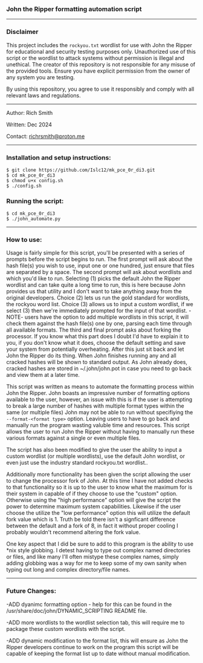 ### John the Ripper formatting automation script

-------------------------------------------------------------------------------------------------------------------------------------------

### Disclaimer

This project includes the `rockyou.txt` wordlist for use with John the Ripper for educational and security testing purposes only.
Unauthorized use of this script or the wordlist to attack systems without permission is illegal and unethical. The creator of this
repository is not responsible for any misuse of the provided tools. Ensure you have explicit permission from the owner of any system you
are testing.

By using this repository, you agree to use it responsibly and comply with all relevant laws and regulations.

-------------------------------------------------------------------------------------------------------------------------------------------

Author: Rich Smith

Written: Dec 2024

Contact: richrsmith@proton.me

-------------------------------------------------------------------------------------------------------------------------------------------

### Installation and setup instructions:
```
$ git clone https://github.com/Islc12/mk_pce_0r_di3.git
$ cd mk_pce_0r_di3
$ chmod u+x config.sh
$ ./config.sh
```

### Running the script:
```
$ cd mk_pce_0r_di3
$ ./john_automate.py
```

-------------------------------------------------------------------------------------------------------------------------------------------

### How to use:
Usage is fairly simple for this script, you'll be presented with a series of prompts before the script begins to run. The first prompt will
ask about the hash file(s) you wish to use, input one or one hundred, just ensure that files are separated by a space. The second prompt
will ask about wordlists and which you'd like to run. Selecting (1) picks the default John the Ripper wordlist and can take quite a long
time to run, this is here because John provides us that utility and I don't want to take anything away from the original developers. Choice
(2) lets us run the gold standard for wordlists, the rockyou word list. Choice (3) allows us to input a custom wordlist, if we select (3)
then we're immediately prompted for the input of that wordlist. -NOTE- users have the option to add multiple wordlists in this script, it
will check them against the hash file(s) one by one, parsing each time through all available formats. The third and final prompt asks about
forking the processor. If you know what this part does I doubt I'd have to explain it to you, if you don't know what it does, choose the
default setting and save your system from potentially overheating. After this just sit back and let John the Ripper do its thing. When John
finishes running any and all cracked hashes will be shown to standard output. As John already does, cracked hashes are stored in
~/.john/john.pot in case you need to go back and view them at a later time.

This script was written as means to automate the formatting process within John the Ripper. John boasts an impressive number of 
formatting options available to the user, however, an issue with this is if the user is attempting to break a large number of hashes
with multiple format types within the same (or multiple files) John may not be able to run without specifiying the `--format-<format type>`
option. Leaving users to have to go back and manually run the program wasting valuble time and resources. This script allows the user
to run John the Ripper without having to manually run these various formats against a single or even multiple files. 

The script has also been modified to give the user the ability to input a custom wordlist (or multiple wordlists), use the default 
John wordlist, or even just use the industry standard rockyou.txt wordlist.. 

Additionally more functionality has been given the script allowing the user to change the processor fork of John. 
At this time I have not added checks to that functionality so it is up to the user to know what the maximum for is their 
system in capable of if they choose to use the "custom" option. Otherwise using the "high performance" option will give the script the
power to determine maximum system capabilities. Likewise if the user choose the utilize the "low performance" option this will utilize the
default fork value which is 1. Truth be told there isn't a signficant difference between the default and a fork of 8, in fact it without
proper cooling I probably wouldn't recommend altering the fork value. 

One key aspect that I did be sure to add to this program is the ability to use \*nix style globbing. I detest having to type out complex
named directories or files, and like many I'll often mistype these complex names, simply adding globbing was a way for me to keep some
of my own sanity when typing out long and complex directory/file names.

-------------------------------------------------------------------------------------------------------------------------------------------

### Future Changes:
-ADD dyanimc formatting option - help for this can be found in the /usr/share/doc/john/DYNAMIC\_SCRIPTING README file.

-ADD more wordlists to the wordlist selection tab, this will require me to package these custom wordlists with the script.

-ADD dynamic modification to the format list, this will ensure as John the Ripper developers continue to work on the program this 
    script will be capable of keeping the format list up to date without manual modification.
